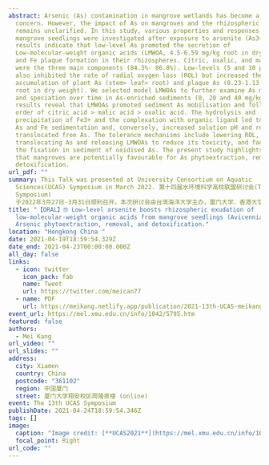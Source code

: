 ```yaml
---
abstract: Arsenic (As) contamination in mangrove wetlands has become a major
  concern. However, the impact of As on mangroves and the rhizospheric mechanism
  remains unclarified. In this study, various properties and responses of
  mangrove seedlings were investigated after exposure to arsenite (As3+). The
  results indicate that low-level As promoted the secretion of
  Low-molecular-weight organic acids (LMWOA, 4.5-6.59 mg/kg root in dry weight)
  and Fe plaque formation in their rhizospheres. Citric, oxalic, and malic acid
  were the three main components (84.3%- 86.8%). Low-levels (5 and 10 μmol/L)
  also inhibited the rate of radial oxygen loss (ROL) but increased the
  accumulation of plant As (stem> leaf> root) and plaque As (0.23-1.13 mg/kg
  root in dry weight). We selected model LMWOAs to further examine As migration
  and speciation over time in As-enriched sediments (0, 20 and 40 mg/kg). The
  results reveal that LMWOAs promoted sediment As mobilisation and followed the
  order of citric acid > malic acid > oxalic acid. The hydrolysis and
  precipitation of Fe3+ and the complexation with organic ligand led to aqueous
  As and Fe sedimentation and, conversely, increased solution pH and re
  translocated free As. The tolerance mechanisms include lowering ROL,
  translocating As and releasing LMWOAs to reduce its toxicity, and faciliting
  the fixation in sediment of oxidised As. The present study highlights the fact
  that mangroves are potentially favourable for As phytoextraction, removal and
  detoxification.
url_pdf: ""
summary: This Talk was presented at University Consortium on Aquatic
  Sciences(UCAS) Symposium in March 2022. 第十四届水环境科学高校联盟研讨会(The 14th UCAS
  Symposium)
  于2022年3月27日-3月31日顺利召开。本次研讨会由台湾海洋大学主办，厦门大学、香港大学、台湾中山大学协办，以线上线下相结合的办会方式联合开展。
title: "【ORAL】🤓 Low-level arsenite boosts rhizospheric exudation of
  low-molecular-weight organic acids from mangrove seedlings (Avicennia marima):
  Arsenic phytoextraction, removal, and detoxification."
location: "Hongkong China "
date: 2021-04-19T18:59:54.329Z
date_end: 2021-04-23T00:00:00.000Z
all_day: false
links:
  - icon: twitter
    icon_pack: fab
    name: Tweet
    url: https://twitter.com/meican77
  - name: PDF
    url: https://meikang.netlify.app/publication/2021-13th-UCAS-meikang.pdf
event_url: https://mel.xmu.edu.cn/info/1042/5795.htm
featured: false
authors:
  - Mei Kang
url_video: ""
url_slides: ""
address:
  city: Xiamen
  country: China
  postcode: "361102"
  region: 中国厦门
  street: 厦门大学翔安校区周隆泉楼 (online)
event: The 13th UCAS Symposium
publishDate: 2021-04-24T18:59:54.346Z
tags: []
image:
  caption: "Image credit: [**UCAS2021**](https://mel.xmu.edu.cn/info/1042/5795.htm)"
  focal_point: Right
url_code: ""
---
```

